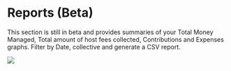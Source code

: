 # Reports (Beta)

This section is still in beta and provides summaries of your Total Money Managed, Total amount of host fees collected, Contributions and Expenses graphs. Filter by Date, collective and generate a CSV report.

![](../../.gitbook/assets/fiscalhosts\_dashboard\_reports\_2022-05-2.png)
